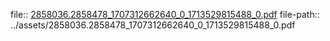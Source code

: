 file:: [2858036.2858478_1707312662640_0_1713529815488_0.pdf](../assets/2858036.2858478_1707312662640_0_1713529815488_0.pdf)
file-path:: ../assets/2858036.2858478_1707312662640_0_1713529815488_0.pdf
